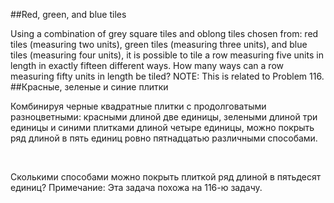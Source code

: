 ##Red, green, and blue tiles

Using a combination of grey square tiles and oblong tiles chosen from: red tiles (measuring two units), green tiles (measuring three units), and blue tiles (measuring four units), it is possible to tile a row measuring five units in length in exactly fifteen different ways.
How many ways can a row measuring fifty units in length be tiled?
NOTE: This is related to Problem 116.
##Красные, зеленые и синие плитки

Комбинируя черные квадратные плитки с продолговатыми разноцветными: красными длиной две единицы, зелеными длиной три единицы и синими плитками длиной четыре единицы, можно покрыть ряд длиной в пять единиц ровно пятнадцатью различными способами.











































 





































 



































 
























 


Сколькими способами можно покрыть плиткой ряд длиной в пятьдесят единиц?
Примечание: Эта задача похожа на 116-ю задачу.
